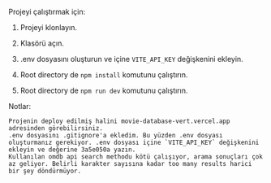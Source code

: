 Projeyi çalıştırmak için:

1. Projeyi klonlayın.

2. Klasörü açın.

3. .env dosyasını oluşturun ve içine `VITE_API_KEY` değişkenini ekleyin.

4. Root directory de `npm install` komutunu çalıştırın.

5. Root directory de `npm run dev` komutunu çalıştırın.

Notlar:

    Projenin deploy edilmiş halini movie-database-vert.vercel.app adresinden görebilirsiniz.
    .env dosyasını .gitignore'a ekledim. Bu yüzden .env dosyası oluşturmanız gerekiyor. .env dosyası içine `VITE_API_KEY` değişkenini ekleyin ve değerine 3a5e050a yazın.
    Kullanılan omdb api search methodu kötü çalışıyor, arama sonuçları çok az geliyor. Belirli karakter sayısına kadar too many results harici bir şey döndürmüyor.
